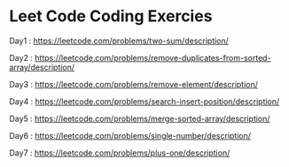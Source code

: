 # Leet Code Coding Exercies
Day1 : https://leetcode.com/problems/two-sum/description/

Day2 : https://leetcode.com/problems/remove-duplicates-from-sorted-array/description/

Day3 : https://leetcode.com/problems/remove-element/description/

Day4 : https://leetcode.com/problems/search-insert-position/description/

Day5 : https://leetcode.com/problems/merge-sorted-array/description/

Day6 : https://leetcode.com/problems/single-number/description/

Day7 : https://leetcode.com/problems/plus-one/description/
